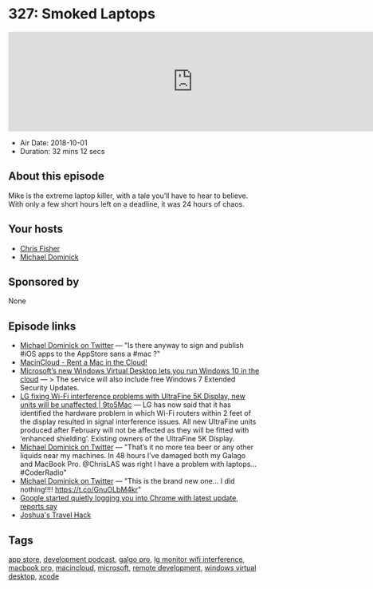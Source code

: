 # 327: Smoked Laptops

<iframe src="https://player.fireside.fm/v2/MLf2ZzhC+x9EbE0Br?theme=dark" width="740" height="200" frameborder="0" scrolling="no"></iframe>

* Air Date: 2018-10-01
* Duration: 32 mins 12 secs

## About this episode

Mike is the extreme laptop killer, with a tale you’ll have to hear to believe. With only a few short hours left on a deadline, it was 24 hours of chaos. 

## Your hosts
* [Chris Fisher](https://coder.show/hosts/chrislas)
* [Michael Dominick](https://coder.show/hosts/michael)

## Sponsored by

None



## Episode links

  * [Michael Dominick on Twitter](https://twitter.com/dominucco/status/1043500880576884736 "Michael Dominick on Twitter") — "Is there anyway to sign and publish #iOS apps to the AppStore sans a #mac ?"
  * [MacinCloud - Rent a Mac in the Cloud!](https://www.macincloud.com/ "MacinCloud - Rent a Mac in the Cloud!")
  * [Microsoft’s new Windows Virtual Desktop lets you run Windows 10 in the cloud](https://techcrunch.com/2018/09/24/microsofts-new-windows-virtual-desktop-lets-you-run-windows-10-in-the-cloud/ "Microsoft’s new Windows Virtual Desktop lets you run Windows 10 in the cloud") — > The service will also include free Windows 7 Extended Security Updates.
  * [LG fixing Wi-Fi interference problems with UltraFine 5K Display, new units will be unaffected | 9to5Mac](https://9to5mac.com/2017/02/03/lg-fixes-wifi-interference-problems-with-ultrafine-usb-c-5k-display-new-units-unaffected/ "LG fixing Wi-Fi interference problems with UltraFine 5K Display, new units will be unaffected | 9to5Mac") — LG has now said that it has identified the hardware problem in which Wi-Fi routers within 2 feet of the display resulted in signal interference issues. All new UltraFine units produced after February will not be affected as they will be fitted with ‘enhanced shielding’. Existing owners of the UltraFine 5K Display.
  * [Michael Dominick on Twitter](https://twitter.com/dominucco/status/1043465700554289152 "Michael Dominick on Twitter") — "That’s it no more tea beer or any other liquids near my machines. In 48 hours I’ve damaged both my Galago and MacBook Pro. @ChrisLAS was right I have a problem with laptops... #CoderRadio"
  * [Michael Dominick on Twitter](https://twitter.com/dominucco/status/1043868398311141378 "Michael Dominick on Twitter") — "This is the brand new one... I did nothing!!!! https://t.co/GnuOLbM4kr"
  * [Google started quietly logging you into Chrome with latest update, reports say](https://www.cnet.com/google-amp/news/google-started-quietly-logging-you-into-chrome-with-latest-update-reports-say/ "Google started quietly logging you into Chrome with latest update, reports say")
  * [Joshua's Travel Hack](https://pastebin.com/LH0Wpexw "Joshua's Travel Hack")



## Tags

[app store](https://coder.show/tags/app%20store), [development podcast](https://coder.show/tags/development%20podcast), [galgo pro](https://coder.show/tags/galgo%20pro), [lg monitor wifi interference](https://coder.show/tags/lg%20monitor%20wifi%20interference), [macbook pro](https://coder.show/tags/macbook%20pro), [macincloud](https://coder.show/tags/macincloud), [microsoft](https://coder.show/tags/microsoft), [remote development](https://coder.show/tags/remote%20development), [windows virtual desktop](https://coder.show/tags/windows%20virtual%20desktop), [xcode](https://coder.show/tags/xcode)